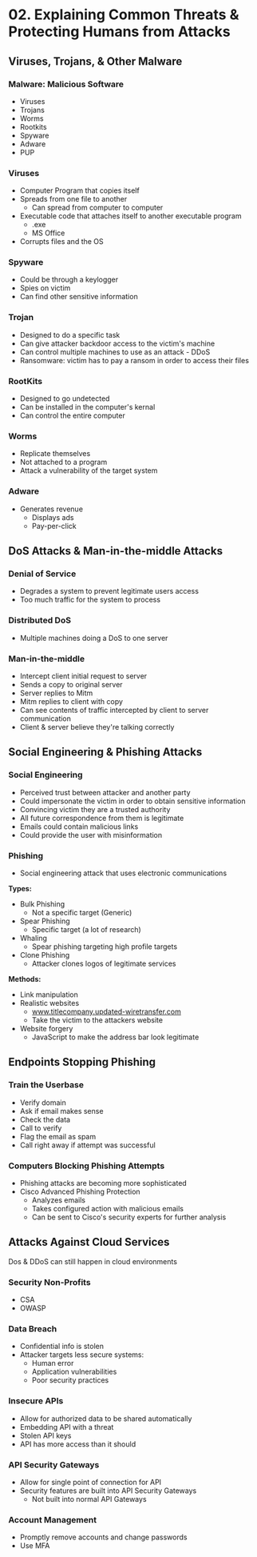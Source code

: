 # 02. Explaining Common Threats & Protecting Humans from Attacks

## Viruses, Trojans, & Other Malware

### Malware: Malicious Software

* Viruses
* Trojans
* Worms
* Rootkits
* Spyware
* Adware
* PUP

### Viruses

* Computer Program that copies itself
* Spreads from one file to another
  * Can spread from computer to computer
* Executable code that attaches itself to another executable program
  * .exe
  * MS Office
* Corrupts files and the OS

### Spyware

* Could be through a keylogger
* Spies on victim
* Can find other sensitive information

### Trojan

* Designed to do a specific task
* Can give attacker backdoor access to the victim's machine
* Can control multiple machines to use as an attack - DDoS
* Ransomware: victim has to pay a ransom in order to access their files

### RootKits

* Designed to go undetected
* Can be installed in the computer's kernal
* Can control the entire computer

### Worms

* Replicate themselves
* Not attached to a program
* Attack a vulnerability of the target system

### Adware

* Generates revenue
  * Displays ads
  * Pay-per-click

## DoS Attacks & Man-in-the-middle Attacks

### Denial of Service

* Degrades a system to prevent legitimate users access
* Too much traffic for the system to process

### Distributed DoS

* Multiple machines doing a DoS to one server

### Man-in-the-middle

* Intercept client initial request to server
* Sends a copy to original server
* Server replies to Mitm
* Mitm replies to client with copy
* Can see contents of traffic intercepted by client to server communication
* Client & server believe they're talking correctly

## Social Engineering & Phishing Attacks

### Social Engineering

* Perceived trust between attacker and another party
* Could impersonate the victim in order to obtain sensitive information
* Convincing victim they are a trusted authority
* All future correspondence from them is legitimate
* Emails could contain malicious links
* Could provide the user with misinformation

### Phishing

* Social engineering attack that uses electronic communications

**Types:**

* Bulk Phishing
  * Not a specific target \(Generic\)
* Spear Phishing
  * Specific target \(a lot of research\)
* Whaling
  * Spear phishing targeting high profile targets
* Clone Phishing
  * Attacker clones logos of legitimate services

**Methods:**

* Link manipulation
* Realistic websites
  * www.titlecompany.updated-wiretransfer.com
  * Take the victim to the attackers website
* Website forgery
  * JavaScript to make the address bar look legitimate

## Endpoints Stopping Phishing

### Train the Userbase

* Verify domain
* Ask if email makes sense
* Check the data
* Call to verify
* Flag the email as spam
* Call right away if attempt was successful

### Computers Blocking Phishing Attempts

* Phishing attacks are becoming more sophisticated
* Cisco Advanced Phishing Protection
  * Analyzes emails
  * Takes configured action with malicious emails
  * Can be sent to Cisco's security experts for further analysis

## Attacks Against Cloud Services

Dos & DDoS can still happen in cloud environments

### Security Non-Profits

* CSA
* OWASP

### Data Breach

* Confidential info is stolen
* Attacker targets less secure systems:
  * Human error
  * Application vulnerabilities
  * Poor security practices

### Insecure APIs

* Allow for authorized data to be shared automatically
* Embedding API with a threat
* Stolen API keys
* API has more access than it should

### API Security Gateways

* Allow for single point of connection for API
* Security features are built into API Security Gateways
  * Not built into normal API Gateways

### Account Management

* Promptly remove accounts and change passwords
* Use MFA

